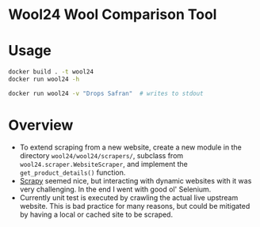 # Wool24 Wool Comparison Tool

# Usage

```bash
docker build . -t wool24
docker run wool24 -h

docker run wool24 -v "Drops Safran"  # writes to stdout
```

# Overview

- To extend scraping from a new website, create a new module in the directory
  `wool24/wool24/scrapers/`, subclass from `wool24.scraper.WebsiteScraper`, and implement 
  the `get_product_details()` function.
- [Scrapy](https://scrapy.org/) seemed nice, but interacting with dynamic websites with it was
  very challenging. In the end I went with good ol' Selenium.
- Currently unit test is executed by crawling the actual live upstream website. This is bad
  practice for many reasons, but could be mitigated by having a local or cached site to be scraped.
